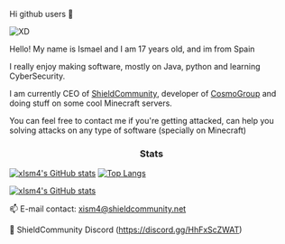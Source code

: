 Hi github users 👋

![XD](https://user-images.githubusercontent.com/76608233/111705165-9724fc00-8840-11eb-8d6e-c568082c31ad.PNG)

Hello! My name is Ismael and I am 17 years old, and im from Spain

I really enjoy making software, mostly on Java, python and learning CyberSecurity.

I am currently CEO of [ShieldCommunity](https://github.com/ShieldCommunity), developer of [CosmoGroup](https://github.com/cosmogrp) and doing stuff on some cool Minecraft servers.

You can feel free to contact me if you're getting attacked, can help you solving attacks on any type of software (specially on Minecraft)

<h3 align="center">Stats</h3>

[![xIsm4's GitHub stats](https://github-readme-stats.vercel.app/api?username=xIsm4&show_icons=true&theme=merko)](https://github.com/xIsm4/)   [![Top Langs](https://github-readme-stats.vercel.app/api/top-langs/?username=xIsm4&layout=compact&theme=tokyonight)](https://github.com/xIsm4/)


[![xIsm4's GitHub stats](https://visitor-badge.laobi.icu/badge?page_id=xIsm4.readme.visitor-badge)](https://github.com/xIsm4/) 


📫 E-mail contact: xism4@shieldcommunity.net

💬 ShieldCommunity Discord (https://discord.gg/HhFxScZWAT)
